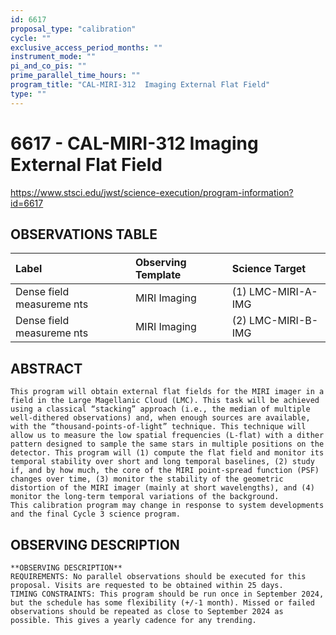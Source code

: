 ```yaml
---
id: 6617
proposal_type: "calibration"
cycle: ""
exclusive_access_period_months: ""
instrument_mode: ""
pi_and_co_pis: ""
prime_parallel_time_hours: ""
program_title: "CAL-MIRI-312  Imaging External Flat Field"
type: ""
---
```

# 6617 - CAL-MIRI-312  Imaging External Flat Field
https://www.stsci.edu/jwst/science-execution/program-information?id=6617
## OBSERVATIONS TABLE
| Label                        | Observing Template | Science Target      |
| :--------------------------- | :----------------- | :------------------ |
| Dense field measureme nts    | MIRI Imaging       | (1) LMC-MIRI-A-IMG  |
| Dense field measureme nts    | MIRI Imaging       | (2) LMC-MIRI-B-IMG  |

## ABSTRACT

    This program will obtain external flat fields for the MIRI imager in a field in the Large Magellanic Cloud (LMC). This task will be achieved using a classical “stacking” approach (i.e., the median of multiple well-dithered observations) and, when enough sources are available, with the “thousand-points-of-light” technique. This technique will allow us to measure the low spatial frequencies (L-flat) with a dither pattern designed to sample the same stars in multiple positions on the detector. This program will (1) compute the flat field and monitor its temporal stability over short and long temporal baselines, (2) study if, and by how much, the core of the MIRI point-spread function (PSF) changes over time, (3) monitor the stability of the geometric distortion of the MIRI imager (mainly at short wavelengths), and (4) monitor the long-term temporal variations of the background.
    This calibration program may change in response to system developments and the final Cycle 3 science program.

## OBSERVING DESCRIPTION

    **OBSERVING DESCRIPTION**
    REQUIREMENTS: No parallel observations should be executed for this proposal. Visits are requested to be obtained within 25 days.
    TIMING CONSTRAINTS: This program should be run once in September 2024, but the schedule has some flexibility (+/-1 month). Missed or failed observations should be repeated as close to September 2024 as possible. This gives a yearly cadence for any trending.